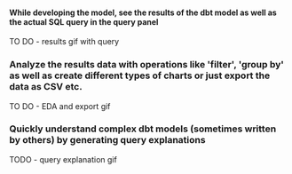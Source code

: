 #### While developing the model, see the results of the dbt model as well as the actual SQL query in the query panel

TO DO - results gif with query

### Analyze the results data with operations like 'filter', 'group by' as well as create different types of charts or just export the data as CSV etc.

TO DO - EDA and export gif

### Quickly understand complex dbt models (sometimes written by others) by generating query explanations

TODO - query explanation gif
